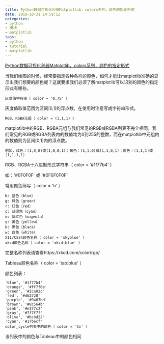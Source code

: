```yaml
---
title: Python数据可视化利器Matplotlib，colors系列，颜色的指定形式
date: 2018-10-31 14:59:12
categories:
- python
- 模块
- matplotlib
tags:
- python
- tutorial
- matplotlib
---
```

[Python数据可视化利器Matplotlib，colors系列，颜色的指定形式](https://blog.csdn.net/m0_37235489/article/details/79761450)

<!-- more -->

当我们绘图的时候，经常要指定各种各样的颜色，如何才能让matplotlib准确的显示出我们想要的颜色呢？这就要求我们必须了解matplotlib可以识别的颜色的指定形式有哪些。

	灰度值字符串（ color = '0.75' ）

灰度值取值范围为区间[0,1]的浮点数，在使用时注意写成字符串形式。
	
	RGB、RGBA元组（ color = (1,1,1) ）

matplotlib中的RGB、RGBA元组与我们常见的RGB或RGBA列表不完全相同，我们常见的RGB或RGBA列表内的数值均为0到255的整数，而在matplotlib中元组内的数值则为区间[0,1]内的浮点数。

	例如，红色：(1,0,0)或(1,0,0,1)；黄色：(1,1,0)或(1,1,0,1)；白色：(1,1,1)或(1,1,1,1)

RGB、RGBA十六进制形式字符串（ color = '#1f77b4' ）

如：'#0F0F0F' 或 '#0F0F0F0F'

常用颜色简写（ color = 'b' ）

	b: 蓝色（blue）
	g: 绿色（green）
	r: 红色（red）
	c: 蓝绿色（cyan）
	m: 紫红色（magenta）
	y: 黄色（yellow）
	k: 黑色（black）
	w: 白色（white）
	X11/CSS4颜色名称（ color = 'skyblue' ）
	xkcd颜色名称（ color = 'xkcd:blue' ）

完整名称列表请查看https://xkcd.com/color/rgb/

Tableau颜色名称（ color = 'tab:blue' ）

颜色列表：

	'blue', '#1f77b4'
	'orange', '#ff7f0e'
	'green', '#2ca02c'
	'red', '#d62728'
	'purple', '#9467bd'
	'brown', '#8c564b'
	'pink', '#e377c2'
	'gray', '#7f7f7f'
	'olive', '#bcbd22'
	'cyan', '#17becf'
	color_cycle列表中的颜色（ color = 'Cn' ）

该列表中的颜色与Tableau中的颜色相同